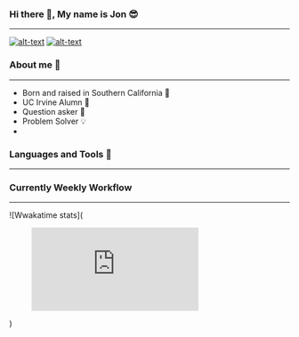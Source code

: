 ### Hi there 👋, My name is Jon :sunglasses:
---
[![alt-text](https://img.shields.io/badge/-LinkedIn-blue)](https://www.linkedin.com/in/dickinson17/)
[![alt-text](https://img.shields.io/badge/-Portfolio-red)](https://share.streamlit.io/jonathjd/webapp/main/main.py)

### About me :notebook:
---
- Born and raised in Southern California :palm_tree:
- UC Irvine Alumn :ant:
- Question asker :thought_balloon:
- Problem Solver :bulb:
- 
### Languages and Tools :hammer:
---



### Currently Weekly Workflow
---
![Wwakatime stats](<figure><embed src="https://wakatime.com/share/@32c86dc9-44f9-497a-ac00-9d278439e668/08a576c7-439e-4987-b2e4-99a6a0d82815.svg"></embed></figure>)



<!--
**jonathjd/jonathjd** is a ✨ _special_ ✨ repository because its `README.md` (this file) appears on your GitHub profile.

Here are some ideas to get you started:

- 🔭 I’m currently working on 
- 🌱 I’m currently learning ...
- 👯 I’m looking to collaborate on ...
- 🤔 I’m looking for help with ...
- 💬 Ask me about ...
- 📫 How to reach me: ...
- 😄 Pronouns: ...
- ⚡ Fun fact: ...
-->
